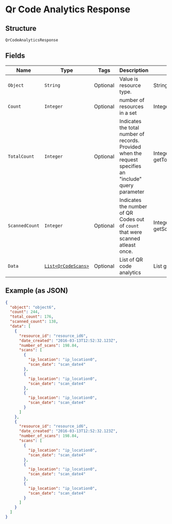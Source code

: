 
# Qr Code Analytics Response

## Structure

`QrCodeAnalyticsResponse`

## Fields

| Name | Type | Tags | Description | Getter | Setter |
|  --- | --- | --- | --- | --- | --- |
| `Object` | `String` | Optional | Value is resource type. | String getObject() | setObject(String object) |
| `Count` | `Integer` | Optional | number of resources in a set | Integer getCount() | setCount(Integer count) |
| `TotalCount` | `Integer` | Optional | Indicates the total number of records. Provided when the request specifies an "include" query parameter | Integer getTotalCount() | setTotalCount(Integer totalCount) |
| `ScannedCount` | `Integer` | Optional | Indicates the number of QR Codes out of `count` that were scanned atleast once. | Integer getScannedCount() | setScannedCount(Integer scannedCount) |
| `Data` | [`List<QrCodeScans>`](../../doc/models/qr-code-scans.md) | Optional | List of QR code analytics | List<QrCodeScans> getData() | setData(List<QrCodeScans> data) |

## Example (as JSON)

```json
{
  "object": "object6",
  "count": 244,
  "total_count": 176,
  "scanned_count": 138,
  "data": [
    {
      "resource_id": "resource_id6",
      "date_created": "2016-03-13T12:52:32.123Z",
      "number_of_scans": 198.84,
      "scans": [
        {
          "ip_location": "ip_location0",
          "scan_date": "scan_date4"
        },
        {
          "ip_location": "ip_location0",
          "scan_date": "scan_date4"
        },
        {
          "ip_location": "ip_location0",
          "scan_date": "scan_date4"
        }
      ]
    },
    {
      "resource_id": "resource_id6",
      "date_created": "2016-03-13T12:52:32.123Z",
      "number_of_scans": 198.84,
      "scans": [
        {
          "ip_location": "ip_location0",
          "scan_date": "scan_date4"
        },
        {
          "ip_location": "ip_location0",
          "scan_date": "scan_date4"
        },
        {
          "ip_location": "ip_location0",
          "scan_date": "scan_date4"
        }
      ]
    }
  ]
}
```

